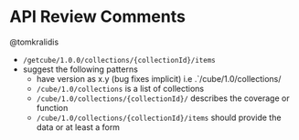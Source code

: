 # API Review Comments

@tomkralidis
- `/getcube/1.0.0/collections/{collectionId}/items`
- suggest the following patterns
  - have version as x.y (bug fixes implicit) i.e .`/cube/1.0/collections/
  - `/cube/1.0/collections` is a list of collections
  - `/cube/1.0/collections/{collectionId}/` describes the coverage or function
  - `/cube/1.0/collections/{collectionId}/items` should provide the data or at least a form

